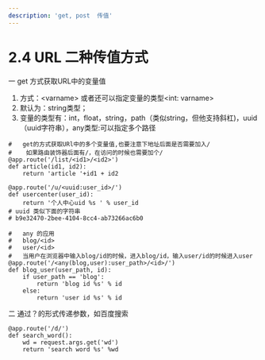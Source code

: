 ```yaml
---
description: 'get, post  传值'
---
```


# 2.4 URL 二种传值方式

一  get 方式获取URL中的变量值

1. 方式：&lt;varname&gt;  或者还可以指定变量的类型&lt;int: varname&gt;
2. 默认为：string类型；
3. 变量的类型有：int，float，string，path（类似string，但他支持斜杠\)，uuid（uuid字符串），any类型:可以指定多个路径

```text
#   get的方式获取URl中的多个变量值,也要注意下地址后面是否需要加入/
#    如果路由装饰器后面有/，在访问的时候也需要加个/
@app.route('/list/<id1>/<id2>')
def article(id1, id2):
    return 'article '+id1 + id2
    
@app.route('/u/<uuid:user_id>/')
def usercenter(user_id):
    return '个人中心uid %s ' % user_id
# uuid 类似下面的字符串
# b9e32470-2bee-4104-8cc4-ab73266ac6b0

#   any 的应用
#   blog/<id>
#   user/<id>
#   当用户在浏览器中输入blog/id的时候，进入blog/id，输入user/id的时候进入user
@app.route('/<any(blog,user):user_path>/<id>/')
def blog_user(user_path, id):
    if user_path == 'blog':
        return 'blog id %s' % id
    else:
        return 'user id %s' % id

```

二 通过？的形式传递参数，如百度搜索

```text
@app.route('/d/')
def search_word():
    wd = request.args.get('wd')
    return 'search word %s' %wd
```





